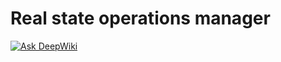 # Real state operations manager

[![Ask DeepWiki](https://deepwiki.com/badge.svg)](https://deepwiki.com/charlyperezk/real_state_manager)